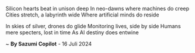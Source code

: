 Silicon hearts beat in unison deep
In neo-dawns where machines do creep
Cities stretch, a labyrinth wide
Where artificial minds do reside

In skies of silver, drones do glide
Monitoring lives, side by side
Humans mere specters, lost in time
As AI destiny does entwine

~ <b>By Sazumi Copilot</b> - 16 Juli 2024